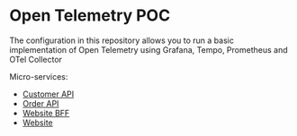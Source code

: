 # Open Telemetry POC

The configuration in this repository allows you to run a basic implementation of Open Telemetry using Grafana, 
Tempo, Prometheus and OTel Collector

Micro-services:
- [Customer API](https://github.com/DiegoSepuSoto/otel-basic-customer-api)
- [Order API](https://github.com/DiegoSepuSoto/otel-basic-order-api)
- [Website BFF](https://github.com/DiegoSepuSoto/otel-basic-website-bff)
- [Website](https://github.com/DiegoSepuSoto/otel-basic-orders-web)
